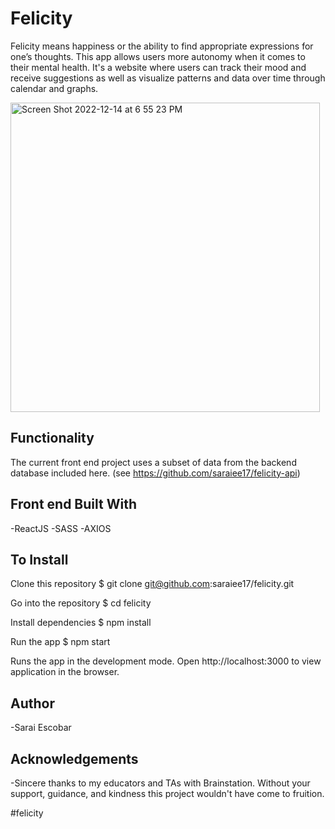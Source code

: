 # Felicity

Felicity means happiness or the ability to find appropriate expressions for one’s thoughts. This app allows users more autonomy when it comes to their mental health. It's a website where users can track their mood and receive suggestions as well as visualize patterns and data over time through calendar and graphs.

<img width="495" alt="Screen Shot 2022-12-14 at 6 55 23 PM" src="https://user-images.githubusercontent.com/104605078/207760352-306ba8ac-2ef7-4bbe-a991-7a8adb74f95a.png">

## Functionality

The current front end project uses a subset of data from the backend database included here. (see https://github.com/saraiee17/felicity-api)

## Front end Built With
-ReactJS
-SASS
-AXIOS

## To Install

Clone this repository
$ git clone git@github.com:saraiee17/felicity.git

Go into the repository
$ cd felicity

Install dependencies
$ npm install

Run the app
$ npm start

Runs the app in the development mode. Open http://localhost:3000 to view application in the browser.


## Author
-Sarai Escobar

## Acknowledgements
-Sincere thanks to my educators and TAs with Brainstation. Without your support, guidance, and kindness this project wouldn't have come to fruition. 

#felicity
